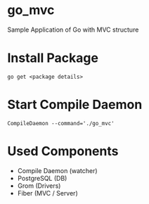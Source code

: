 # go_mvc
Sample Application of Go with MVC structure

# Install Package
`go get <package details>`

# Start Compile Daemon
`CompileDaemon --command='./go_mvc'`

# Used Components
- Compile Daemon (watcher)
- PostgreSQL (DB)
- Grom (Drivers)
- Fiber (MVC / Server)

